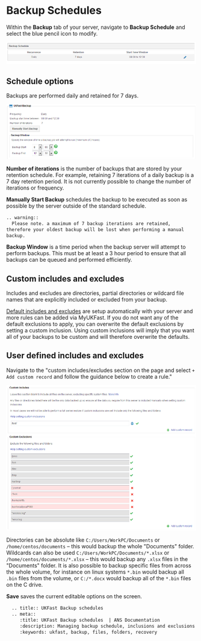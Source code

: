 # Backup Schedules

Within the **Backup** tab of your server, navigate to **Backup Schedule** and select the blue pencil icon to modify.

![connect](files/backup_schedule_1.png)

## Schedule options

Backups are performed daily and retained for 7 days.

![connect](files/backup_schedule_2.png)

**Number of iterations** is the number of backups that are stored by your retention schedule. For example, retaining 7 iterations of a daily backup is a 7 day retention period. It is not currently possible to change the number of iterations or frequency.

**Manually Start Backup** schedules the backup to be executed as soon as possible by the server outside of the standard schedule.

```eval_rst
.. warning::
  Please note. a maximum of 7 backup iterations are retained, therefore your oldest backup will be lost when performing a manual backup.
```

**Backup Window** is a time period when the backup server will attempt to perform backups. This must be at least a 3 hour period to ensure that all backups can be queued and performed efficiently.

## Custom includes and excludes

Includes and excludes are directories, partial directories or wildcard file names that are explicitly included or excluded from your backup.

[Default includes and excludes](/dr-ha/ukfast_backup/getting_started/index#Default-includes-and-excludes) are setup automatically with your server and more rules can be added via MyUKFast. If you do not want any of the default exclusions to apply, you can overwrite the default exclusions by setting a custom inclusion. Using custom inclusions will imply that you want all of your backups to be custom and will therefore overwrite the defaults.

## User defined includes and excludes

Navigate to the "custom includes/excludes section on the page and select `+ Add custom record` and follow the guidance below to create a rule."

![connect](files/backup_schedule_3.png)

Directories can be absolute like `C:/Users/WorkPC/Documents` or `/home/centos/documents` – this would backup the whole "Documents" folder. Wildcards can also be used `C:/Users/WorkPC/Documents/*.xlsx` or `/home/centos/documents/*.xlsx` – this would backup any `.xlsx` files in the "Documents" folder.
It is also possible to backup specific files from across the whole volume, for instance on linux systems `*.bin` would backup all `.bin` files from the volume, or `C:/*.docx` would backup all of the `*.bin` files on the C drive.

**Save** saves the current editable options on the screen.

```eval_rst
  .. title:: UKFast Backup schedules
  .. meta::
     :title: UKFast Backup schedules  | ANS Documentation
     :description: Managing backup schedule, inclusions and exclusions
     :keywords: ukfast, backup, files, folders, recovery
```
